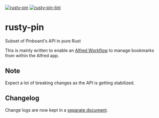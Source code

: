 [![rusty-pin](https://github.com/spamwax/rusty-pin/actions/workflows/main.yml/badge.svg)](https://github.com/spamwax/rusty-pin/actions/workflows/main.yml)
[![rusty-pin-lint](https://github.com/spamwax/rusty-pin/actions/workflows/lint.yml/badge.svg)](https://github.com/spamwax/rusty-pin/actions/workflows/lint.yml)

# rusty-pin
Subset of Pinboard's API in pure Rust

This is mainly written to enable an [Alfred Workflow](https://github.com/spamwax/alfred-pinboard-rs) to manage bookmarks from within the Alfred app.

## Note
Expect a lot of breaking changes as the API is getting stabilized.

## Changelog

Change logs are now kept in a [separate document](./CHANGELOG.md).
